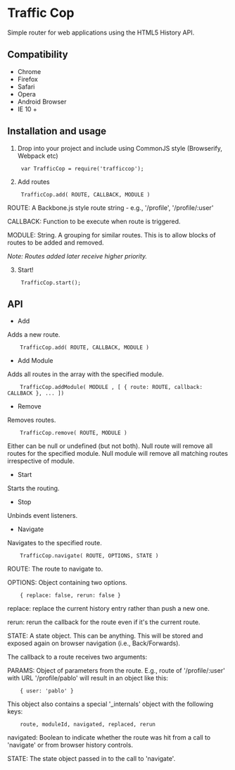 # Traffic Cop

Simple router for web applications using the HTML5 History API.

## Compatibility

- Chrome
- Firefox
- Safari
- Opera
- Android Browser
- IE 10 +

## Installation and usage

1. Drop into your project and include using CommonJS style (Browserify, Webpack etc)

        var TrafficCop = require('trafficcop');

2. Add routes

        TrafficCop.add( ROUTE, CALLBACK, MODULE )

 ROUTE: A Backbone.js style route string - e.g., '/profile', '/profile/:user'

 CALLBACK: Function to be execute when route is triggered.

 MODULE: String. A grouping for similar routes. This is to allow blocks of routes to be added and removed.

 _Note: Routes added later receive higher priority._

3. Start!

        TrafficCop.start();



## API

- Add

 Adds a new route.

        TrafficCop.add( ROUTE, CALLBACK, MODULE )

- Add Module

 Adds all routes in the array with the specified module.

        TrafficCop.addModule( MODULE , [ { route: ROUTE, callback: CALLBACK }, ... ])

- Remove

 Removes routes.

        TrafficCop.remove( ROUTE, MODULE )

 Either can be null or undefined (but not both).
 Null route will remove all routes for the specified module. Null module will remove all matching routes irrespective of module.

- Start

 Starts the routing.

- Stop

 Unbinds event listeners.

- Navigate

 Navigates to the specified route.

        TrafficCop.navigate( ROUTE, OPTIONS, STATE )

 ROUTE: The route to navigate to.

 OPTIONS: Object containing two options.

        { replace: false, rerun: false }

 replace: replace the current history entry rather than push a new one.

 rerun: rerun the callback for the route even if it's the current route.


 STATE: A state object. This can be anything. This will be stored and exposed again on browser navigation (i.e., Back/Forwards).


 The callback to a route receives two arguments:

 PARAMS: Object of parameters from the route. E.g., route of '/profile/:user' with URL '/profile/pablo' will result in an object like this:

        { user: 'pablo' }

 This object also contains a special '_internals' object with the following keys:

        route, moduleId, navigated, replaced, rerun

 navigated: Boolean to indicate whether the route was hit from a call to 'navigate' or from browser history controls.

 STATE: The state object passed in to the call to 'navigate'.
